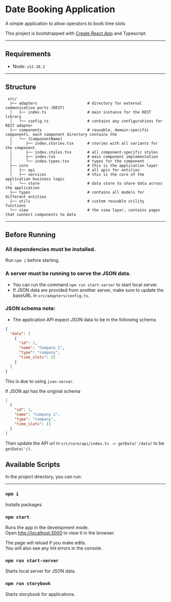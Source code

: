 # Date Booking Application

A simple application to allow operators to book time slots

This project is bootstrapped with [Create React App](https://github.com/facebook/create-react-app) and Typescript.

---

## Requirements

- Node: `v12.18.2`

---

## Structure

```
 src/
  ├── adapters                      # directory for external communication ports (REST)
  │   ├── index.ts                  # main instance for the REST library
  │   └── config.ts                 # contains any configurations for REST adapter
  ├── components                    # reusable, domain-specific components. each component directory contains the 
  │   └── [ComponentName]
  │      ├── index.stories.tsx      # stories with all variants for the component
  │      ├── index.styles.tsx       # all component-specific styles
  │      ├── index.tsx              # main component implementation
  │      └── index.types.tsx        # types for the component
  ├── core                          # this is the application layer
  │   ├── api                       # all apis for entities
  │   ├── services                  # this is the core of the application business logic
  │   └── store                     # data store to share data across the application
  ├── types                         # contains all models for different entities
  ├── utils                         # custom reusable utility functions
  └── view                          # the view layer, contains pages that connect components to data
```

---

## Before Running

### All dependencies must be installed.
Run `npm i` before starting.

### A server must be running to serve the JSON data.
* You can run the command `npm run start-server` to start local server.
* If JSON data are provided from another server, make sure to update the baseURL in `src/adapters/config.ts`.
  
### JSON schema note:
* The application API expect JSON data to be in the following schema
```JSON
{
  "data": [
    {
      "id": 1,
      "name": "Company 1",
      "type": "company",
      "time_slots": []
    }
  ]
}
```
This is due to using `json-server`.

If JSON api has the original schema
```JSON
[
  {
    "id": 1,
    "name": "Company 1",
    "type": "company",
    "time_slots": []
  }
]
```

Then update the API url in `src/core/api/index.ts -> getData('/data)` to be `getData('/)`.


## Available Scripts

In the project directory, you can run:

---

### `npm i`

Installs packages

### `npm start`

Runs the app in the development mode.<br />
Open [http://localhost:3000](http://localhost:3000) to view it in the browser.

The page will reload if you make edits.<br />
You will also see any lint errors in the console.

### `npm run start-server`

Starts local server for JSON data.

### `npm run storybook`

Starts storybook for applications.
